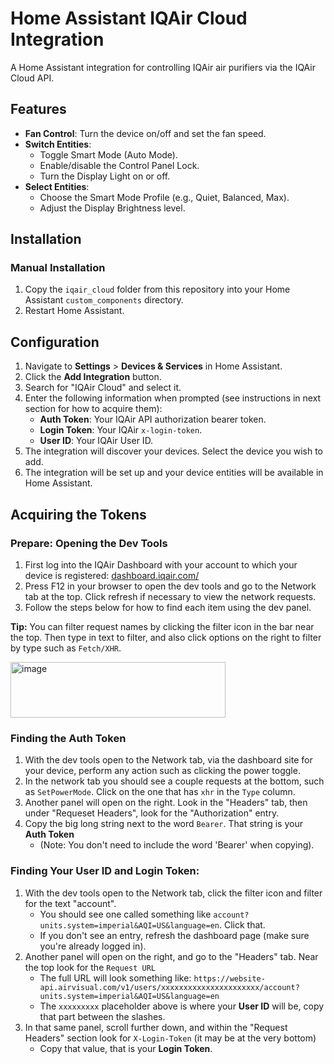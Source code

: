 # Home Assistant IQAir Cloud Integration

A Home Assistant integration for controlling IQAir air purifiers via the IQAir Cloud API.

## Features

- **Fan Control**: Turn the device on/off and set the fan speed.
- **Switch Entities**:
    - Toggle Smart Mode (Auto Mode).
    - Enable/disable the Control Panel Lock.
    - Turn the Display Light on or off.
- **Select Entities**:
    - Choose the Smart Mode Profile (e.g., Quiet, Balanced, Max).
    - Adjust the Display Brightness level.

## Installation

### Manual Installation

1.  Copy the `iqair_cloud` folder from this repository into your Home Assistant `custom_components` directory.
2.  Restart Home Assistant.

## Configuration

1.  Navigate to **Settings** > **Devices & Services** in Home Assistant.
2.  Click the **Add Integration** button.
3.  Search for "IQAir Cloud" and select it.
4.  Enter the following information when prompted (see instructions in next section for how to acquire them):
    -   **Auth Token**: Your IQAir API authorization bearer token.
    -   **Login Token**: Your IQAir `x-login-token`.
    -   **User ID**: Your IQAir User ID.
5.  The integration will discover your devices. Select the device you wish to add.
6.  The integration will be set up and your device entities will be available in Home Assistant.

## Acquiring the Tokens

### Prepare: Opening the Dev Tools
1. First log into the IQAir Dashboard with your account to which your device is registered: [dashboard.iqair.com/](https://dashboard.iqair.com/)
2. Press F12 in your browser to open the dev tools and go to the Network tab at the top. Click refresh if necessary to view the network requests.
3. Follow the steps below for how to find each item using the dev panel.

**Tip:** You can filter request names by clicking the filter icon in the bar near the top. Then type in text to filter, and also click options on the right to filter by type such as `Fetch/XHR`.

<img width="344" height="89" alt="image" src="https://github.com/user-attachments/assets/2959c596-a6c5-466a-b286-eea7b19dc1f5" />


### Finding the Auth Token
1. With the dev tools open to the Network tab, via the dashboard site for your device, perform any action such as clicking the power toggle.
2. In the network tab you should see a couple requests at the bottom, such as `SetPowerMode`. Click on the one that has `xhr` in the `Type` column.
3. Another panel will open on the right. Look in the "Headers" tab, then under "Requeset Headers", look for the "Authorization" entry.
4. Copy the big long string next to the word `Bearer`. That string is your **Auth Token**
   - (Note: You don't need to include the word 'Bearer' when copying).

### Finding Your User ID and Login Token:
1. With the dev tools open to the Network tab, click the filter icon and filter for the text "account".
    - You should see one called something like `account?units.system=imperial&AQI=US&language=en`. Click that.
    - If you don't see an entry, refresh the dashboard page (make sure you're already logged in).
2. Another panel will open on the right, and go to the "Headers" tab. Near the top look for the `Request URL`
    - The full URL will look something like: `https://website-api.airvisual.com/v1/users/xxxxxxxxxxxxxxxxxxxxxx/account?units.system=imperial&AQI=US&language=en`
    - The `xxxxxxxxx` placeholder above is where your **User ID** will be, copy that part between the slashes.
4. In that same panel, scroll further down, and within the "Request Headers" section look for `X-Login-Token` (it may be at the very bottom)
    - Copy that value, that is your **Login Token**.
